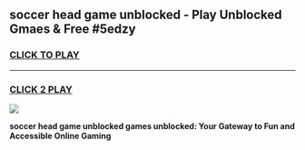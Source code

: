 
## soccer head game unblocked - Play Unblocked Gmaes & Free #5edzy
<h3>
<a href="https://premium.freeplayer.one?title=soccer_head_game_unblocked&ref=03M">CLICK TO PLAY</a></h3>
<hr>

<h3>
<a href="https://premium.freeplayer.one?title=soccer_head_game_unblocked&ref=03M">CLICK 2 PLAY</a>
  
</h3>

<a href="https://premium.freeplayer.one?title=soccer_head_game_unblocked&ref=03M"><img src="https://clearcache.store/games.png"></a>


**soccer head game unblocked games unblocked: Your Gateway to Fun and Accessible Online Gaming**
